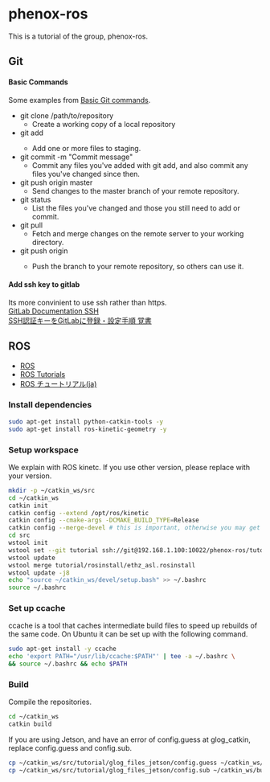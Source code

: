 # phenox-ros
This is a tutorial of the group, phenox-ros.

## Git
#### Basic Commands
Some examples from [Basic Git commands](https://confluence.atlassian.com/bitbucketserver/basic-git-commands-776639767.html).
- git clone /path/to/repository
    - Create a working copy of a local repository
- git add <filename>
    - Add one or more files to staging.
- git commit -m "Commit message"
    - Commit any files you've added with git add, and also commit any files you've changed since then.
- git push origin master
    - Send changes to the master branch of your remote repository.
- git status
    - List the files you've changed and those you still need to add or commit.
- git pull
    - Fetch and merge changes on the remote server to your working directory.
- git push origin <branchname>
    - Push the branch to your remote repository, so others can use it.

#### Add ssh key to gitlab
Its more convinient to use ssh rather than https.  
[GitLab Documentation SSH](https://docs.gitlab.com/ce/ssh/README.html)  
[SSH認証キーをGitLabに登録・設定手順 覚書](https://qiita.com/redamoon/items/07e445d1fce360cb5fa3)


## ROS
- [ROS](http://wiki.ros.org/)
- [ROS Tutorials](http://wiki.ros.org/ROS/Tutorials)
- [ROS チュートリアル(ja)](http://wiki.ros.org/ja/ROS/Tutorials)

### Install dependencies
```bash
sudo apt-get install python-catkin-tools -y
sudo apt-get install ros-kinetic-geometry -y
```

### Setup workspace
We explain with ROS kinetc. If you use other version, please replace with your version.
```bash
mkdir -p ~/catkin_ws/src
cd ~/catkin_ws
catkin init
catkin config --extend /opt/ros/kinetic
catkin config --cmake-args -DCMAKE_BUILD_TYPE=Release
catkin config --merge-devel # this is important, otherwise you may get weird linking errors
cd src
wstool init
wstool set --git tutorial ssh://git@192.168.1.100:10022/phenox-ros/tutorial.git -y
wstool update
wstool merge tutorial/rosinstall/ethz_asl.rosinstall
wstool update -j8
echo "source ~/catkin_ws/devel/setup.bash" >> ~/.bashrc
source ~/.bashrc
```

### Set up ccache

ccache is a tool that caches intermediate build files to speed up rebuilds of the same code. On Ubuntu it can be set up with the following command.
```bash
sudo apt-get install -y ccache
echo 'export PATH="/usr/lib/ccache:$PATH"' | tee -a ~/.bashrc \
&& source ~/.bashrc && echo $PATH
```
### Build
Compile the repositories.
```bash
cd ~/catkin_ws
catkin build
```
If you are using Jetson, and have an error of config.guess at glog_catkin, replace config.guess and config.sub.
```bash
cp ~/catkin_ws/src/tutorial/glog_files_jetson/config.guess ~/catkin_ws/build/glog_catkin/glog_src-prefix/src/glog_src/
cp ~/catkin_ws/src/tutorial/glog_files_jetson/config.sub ~/catkin_ws/build/glog_catkin/glog_src-prefix/src/glog_src/
```